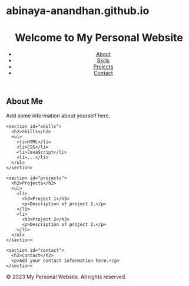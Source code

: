 # abinaya-anandhan.github.io
<!DOCTYPE html>
<html lang="en">
<head>
  <meta charset="UTF-8">
  <meta name="viewport" content="width=device-width, initial-scale=1.0">
  <title>My Personal Website</title>
  <style>
    /* Add your own CSS styles here */
  </style>
</head>
<body>
  <header>
    <h1>Welcome to My Personal Website</h1>
    <nav>
      <ul>
        <li><a href="#about">About</a></li>
        <li><a href="#skills">Skills</a></li>
        <li><a href="#projects">Projects</a></li>
        <li><a href="#contact">Contact</a></li>
      </ul>
    </nav>
  </header>

  <main>
    <section id="about">
      <h2>About Me</h2>
      <p>Add some information about yourself here.</p>
    </section>

    <section id="skills">
      <h2>Skills</h2>
      <ul>
        <li>HTML</li>
        <li>CSS</li>
        <li>JavaScript</li>
        <li>...</li>
      </ul>
    </section>

    <section id="projects">
      <h2>Projects</h2>
      <ul>
        <li>
          <h3>Project 1</h3>
          <p>Description of project 1.</p>
        </li>
        <li>
          <h3>Project 2</h3>
          <p>Description of project 2.</p>
        </li>
      </ul>
    </section>

    <section id="contact">
      <h2>Contact</h2>
      <p>Add your contact information here.</p>
    </section>
  </main>

  <footer>
    <p>© 2023 My Personal Website. All rights reserved.</p>
  </footer>
</body>
</html>
